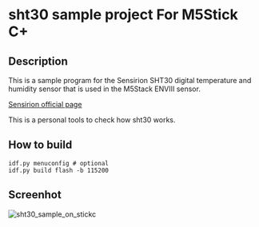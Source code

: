 # sht30 sample project For M5Stick C+


## Description

This is a sample program for the Sensirion SHT30 digital temperature and humidity sensor that is used in the M5Stack ENVIII sensor.

[Sensirion official page](https://www.sensirion.com/jp/environmental-sensors/humidity-sensors/digital-humidity-sensors-for-various-applications/)

This is a personal tools to check how sht30 works.

## How to build

```
idf.py menuconfig # optional
idf.py build flash -b 115200
```

## Screenhot


![sht30_sample_on_stickc](https://user-images.githubusercontent.com/716663/138555897-40ddd4b2-5bed-49cc-a686-74c015feb188.jpeg)
